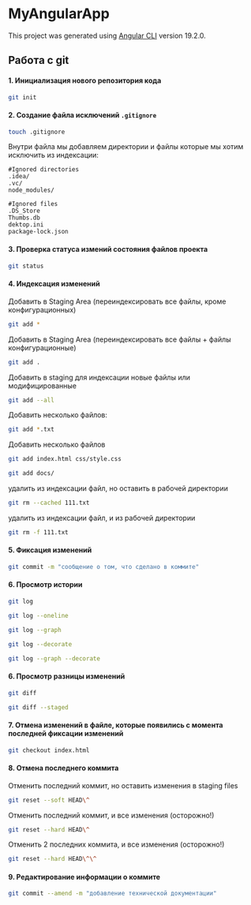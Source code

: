 # MyAngularApp

This project was generated using [Angular CLI](https://github.com/angular/angular-cli) version 19.2.0.


## Работа с git

#### 1. Инициализация нового репозитория кода

```bash
git init
```

#### 2. Создание файла исключений `.gitignore`
```bash
touch .gitignore
```
Внутри файла мы добавляем директории и файлы которые мы хотим исключить из индексации:

```gitignore
#Ignored directories
.idea/
.vc/
node_modules/

#Ignored files
.DS_Store
Thumbs.db
dektop.ini
package-lock.json
```

#### 3. Проверка статуса измений состояния файлов проекта

```bash
git status
```

#### 4. Индексация изменений
Добавить в Staging Area (переиндексировать все файлы, кроме конфигурационных)
```bash
git add *
```

Добавить в Staging Area (переиндексировать все файлы + файлы конфигурационные)
```bash
git add .
```

Добавить в staging для индексации новые файлы или модифицированные
```bash
git add --all
```

Добавить несколько файлов:
```bash
git add *.txt
```

Добавить несколько файлов
```bash
git add index.html css/style.css
```

```bash
git add docs/
```

удалить из индексации файл, но оставить в рабочей директории
```bash
git rm --cached 111.txt
```

удалить из индексации файл, и из рабочей директории
```bash
git rm -f 111.txt
```

#### 5. Фиксация изменений

```bash
git commit -m "сообщение о том, что сделано в коммите"
```

#### 6. Просмотр истории

```bash
git log
```

```bash
git log --oneline
```

```bash
git log --graph
```

```bash
git log --decorate
```

```bash
git log --graph --decorate
```

#### 6. Просмотр разницы изменений

```bash
git diff
```

```bash
git diff --staged
```

#### 7. Отмена изменений в файле, которые появились с момента последней фиксации изменений

```bash
git checkout index.html
```

#### 8. Отмена последнего коммита

Отменить последний коммит, но оставить изменения в staging files
```bash
git reset --soft HEAD\^
```

Отменить последний коммит, и все изменения (осторожно!)
```bash
git reset --hard HEAD\^
```

Отменить 2 последних коммита, и все изменения (осторожно!)
```bash
git reset --hard HEAD\^\^
```

#### 9. Редактирование информации о коммите
```bash
git commit --amend -m "добавление технической документации"
```

